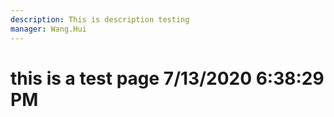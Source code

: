 ```yaml
---
description: This is description testing
manager: Wang.Hui
---
```

# this is a test page 7/13/2020 6:38:29 PM
